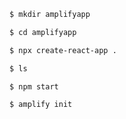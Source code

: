 ```sh
$ mkdir amplifyapp
```

```sh
$ cd amplifyapp
```

```sh
$ npx create-react-app .
```

```sh
$ ls
```

```sh
$ npm start
```

```sh
$ amplify init
```
